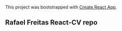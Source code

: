This project was bootstrapped with [Create React App](https://github.com/facebookincubator/create-react-app).

## Rafael Freitas React-CV repo